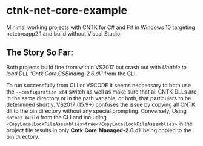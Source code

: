 # ctnk-net-core-example
Minimal working projects with CNTK for C# and F# in Windows 10 targeting netcoreapp2.1 and build without Visual Studio.

## The Story So Far: 
Both projects build fine from within VS2017 but crash out with _Unable to load DLL 'Cntk.Core.CSBinding-2.6.dll'_ from the CLI.

To run successfully from CLI or VSCODE it seems neccessary to both use the `--configuration x64` switch as well as make sure that all CNTK DLLs are in the same directory or in the path variable, or both, that particulars to be determined shortly. VS2017 (15.9+) confuses the issue by copying all CNTK dll to the bin directory without any special prompting. Conversely, Using `dotnet build` from the CLI and including `<CopyLocalLockFileAssemblies>true</CopyLocalLockFileAssemblies>` in the project file results in only **Cntk.Core.Managed-2.6.dll** being copied to the bin directory.